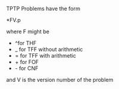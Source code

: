 TPTP Problems have the form

*FV.p

where F might be
* ^for THF
* _ for TFF without arithmetic
* = for TFF with arithmetic
* \+ for FOF
* \- for CNF

and V is the version number of the problem
